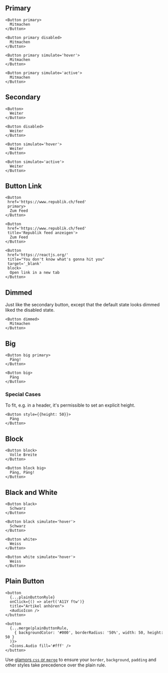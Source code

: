 ##  Primary

```react|span-3
<Button primary>
  Mitmachen
</Button>
```

```react|span-3
<Button primary disabled>
  Mitmachen
</Button>
```

```react|span-3
<Button primary simulate='hover'>
  Mitmachen
</Button>
```

```react|span-3
<Button primary simulate='active'>
  Mitmachen
</Button>
```

## Secondary

```react|span-3
<Button>
  Weiter
</Button>
```

```react|span-3
<Button disabled>
  Weiter
</Button>
```

```react|span-3
<Button simulate='hover'>
  Weiter
</Button>
```

```react|span-3
<Button simulate='active'>
  Weiter
</Button>
```

## Button Link

```react|span-3
<Button 
 href='https://www.republik.ch/feed' 
 primary>
  Zum Feed
</Button>
```

```react|span-3
<Button 
 href='https://www.republik.ch/feed' 
 title='Republik feed anzeigen'>
  Zum Feed
</Button>
```

```react
<Button 
 href='https://reactjs.org/' 
 title="You don't know what's gonna hit you"
 target='_blank'
 block>
  Open link in a new tab
</Button>
```

##  Dimmed

Just like the secondary button, except that the default state looks dimmed liked the disabled state.

```react|span-3
<Button dimmed>
  Mitmachen
</Button>
```

## Big

```react|span-3
<Button big primary>
  Päng!
</Button>
```

```react|span-3
<Button big>
  Päng
</Button>
```

### Special Cases

To fit, e.g. in a header, it's permissible to set an explicit height.

```react
<Button style={{height: 50}}>
  Päng
</Button>
```

## Block

```react
<Button block>
  Volle Breite
</Button>
```

```react
<Button block big>
  Päng, Päng!
</Button>
```

## Black and White

```react|span-3
<Button black>
  Schwarz
</Button>
```

```react|span-3
<Button black simulate='hover'>
  Schwarz
</Button>
```

```react|span-3,dark
<Button white>
  Weiss
</Button>
```

```react|span-3,dark
<Button white simulate='hover'>
  Weiss
</Button>
```

## Plain Button

```react|span-3
<button
  {...plainButtonRule}
  onClick={() => alert('A11Y ftw')}
  title="Artikel anhören">
  <AudioIcon />
</button>
```

```react|span-3
<button
  {...merge(plainButtonRule,
    { backgroundColor: '#000', borderRadius: '50%', width: 50, height: 50 }
  )}>
  <Icons.Audio fill='#fff' />
</button>
```

Use [glamors `css` or `merge`](https://github.com/threepointone/glamor/blob/master/docs/howto.md#combined-selectors) to ensure your `border`, `background`, `padding` and other styles take precedence over the plain rule.
